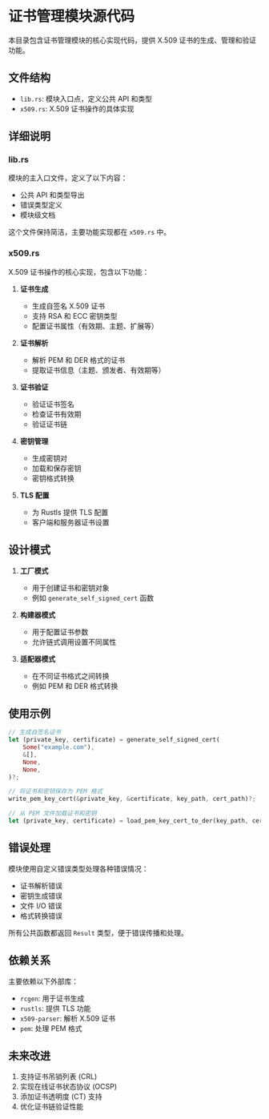 # 证书管理模块源代码

本目录包含证书管理模块的核心实现代码，提供 X.509 证书的生成、管理和验证功能。

## 文件结构

- `lib.rs`: 模块入口点，定义公共 API 和类型
- `x509.rs`: X.509 证书操作的具体实现

## 详细说明

### lib.rs

模块的主入口文件，定义了以下内容：

- 公共 API 和类型导出
- 错误类型定义
- 模块级文档

这个文件保持简洁，主要功能实现都在 `x509.rs` 中。

### x509.rs

X.509 证书操作的核心实现，包含以下功能：

1. **证书生成**
   - 生成自签名 X.509 证书
   - 支持 RSA 和 ECC 密钥类型
   - 配置证书属性（有效期、主题、扩展等）

2. **证书解析**
   - 解析 PEM 和 DER 格式的证书
   - 提取证书信息（主题、颁发者、有效期等）

3. **证书验证**
   - 验证证书签名
   - 检查证书有效期
   - 验证证书链

4. **密钥管理**
   - 生成密钥对
   - 加载和保存密钥
   - 密钥格式转换

5. **TLS 配置**
   - 为 Rustls 提供 TLS 配置
   - 客户端和服务器证书设置

## 设计模式

1. **工厂模式**
   - 用于创建证书和密钥对象
   - 例如 `generate_self_signed_cert` 函数

2. **构建器模式**
   - 用于配置证书参数
   - 允许链式调用设置不同属性

3. **适配器模式**
   - 在不同证书格式之间转换
   - 例如 PEM 和 DER 格式转换

## 使用示例

```rust
// 生成自签名证书
let (private_key, certificate) = generate_self_signed_cert(
    Some("example.com"),
    &[],
    None,
    None,
)?;

// 将证书和密钥保存为 PEM 格式
write_pem_key_cert(&private_key, &certificate, key_path, cert_path)?;

// 从 PEM 文件加载证书和密钥
let (private_key, certificate) = load_pem_key_cert_to_der(key_path, cert_path)?;
```

## 错误处理

模块使用自定义错误类型处理各种错误情况：

- 证书解析错误
- 密钥生成错误
- 文件 I/O 错误
- 格式转换错误

所有公共函数都返回 `Result` 类型，便于错误传播和处理。

## 依赖关系

主要依赖以下外部库：

- `rcgen`: 用于证书生成
- `rustls`: 提供 TLS 功能
- `x509-parser`: 解析 X.509 证书
- `pem`: 处理 PEM 格式

## 未来改进

1. 支持证书吊销列表 (CRL)
2. 实现在线证书状态协议 (OCSP)
3. 添加证书透明度 (CT) 支持
4. 优化证书链验证性能
